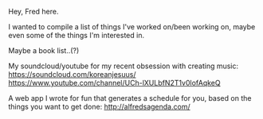 Hey, Fred here.

I wanted to compile a list of things I've worked on/been working on, maybe even some of the things I'm interested in.

Maybe a book list..(?)




My soundcloud/youtube for my recent obsession with creating music:
https://soundcloud.com/koreanjesuus/
https://www.youtube.com/channel/UCh-lXULbfN2T1v0lofAqkeQ



A web app I wrote for fun that generates a schedule for you, based on the things you want to get done:
http://alfredsagenda.com/

